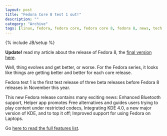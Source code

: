 ```yaml
--- 
layout: post 
title: "Fedora Core 8 test 1 out!"
description: ""
category: "Archive"
tags: [linux, fedora, fedora core, fedora core 8, fedora 8, news, tech news]
---
```

{% include JB/setup %}  
<div class="alert alert-info" role="alert"><strong>Update!</strong> read my article about the release of Fedora 8, the <a class="alert-link" href="http://phun-ky.net/2007/11/fedora-8-released">final version here</a>.</div>


Well, thing evolves and get better, or worse. For the Fedora series, it looks like things are getting better and better for each core release.

Fedora test 1 is the first test release of three beta releases before Fedora 8 releases in November this year.

This new Fedora release contains many exciting news: Enhanced Bluetooth support, Helper app promotes Free alternatives and guides users trying to play content under restricted codecs, Integrating KDE 4.0, a new major version of
KDE, and to top it off; Improved support for using Fedora on Laptops. 

Go <a href="http://fedoraproject.org/wiki/Releases/8/FeatureList">here to read the full features list</a>.
 